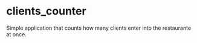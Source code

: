 # clients_counter
Simple application that counts how many clients enter into the restaurante at once. 
